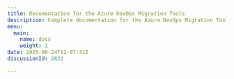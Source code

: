 ```yaml
---
title: Documentation for the Azure DevOps Migration Tools
description: Complete documentation for the Azure DevOps Migration Tools, including setup guides, configuration references, and how-to articles.
menu:
  main:
    name: docs
    weight: 1
date: 2025-06-24T12:07:31Z
discussionId: 2832

---
```




